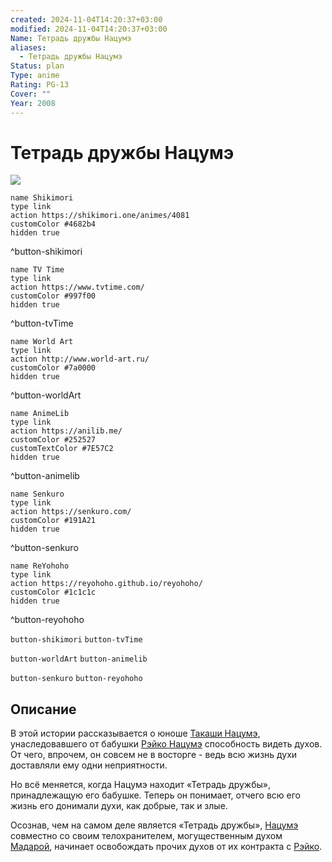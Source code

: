 ```yaml
---
created: 2024-11-04T14:20:37+03:00
modified: 2024-11-04T14:20:37+03:00
Name: Тетрадь дружбы Нацумэ
aliases:
  - Тетрадь дружбы Нацумэ
Status: plan
Type: anime
Rating: PG-13
Cover: ""
Year: 2008
---
```


# Тетрадь дружбы Нацумэ

![](https://nyaa.shikimori.one/uploads/poster/animes/4081/0da5cf5b804bfda6caec666a3395c91e.jpeg)

```button
name Shikimori
type link
action https://shikimori.one/animes/4081
customColor #4682b4
hidden true
```
^button-shikimori

```button
name TV Time
type link
action https://www.tvtime.com/
customColor #997f00
hidden true
```
^button-tvTime

```button
name World Art
type link
action http://www.world-art.ru/
customColor #7a0000
hidden true
```
^button-worldArt

```button
name AnimeLib
type link
action https://anilib.me/
customColor #252527
customTextColor #7E57C2
hidden true
```
^button-animelib

```button
name Senkuro
type link
action https://senkuro.com/
customColor #191A21
hidden true
```
^button-senkuro

```button
name ReYohoho
type link
action https://reyohoho.github.io/reyohoho/
customColor #1c1c1c
hidden true
```
^button-reyohoho

`button-shikimori` `button-tvTime`

`button-worldArt` `button-animelib`

`button-senkuro` `button-reyohoho`

## Описание

В этой истории рассказывается о юноше [Такаши Нацумэ](https://shikimori.one/characters/13783-takashi-natsume), унаследовавшего от бабушки [Рэйко Нацумэ](https://shikimori.one/characters/13886-reiko-natsume) способность видеть духов. От чего, впрочем, он совсем не в восторге - ведь всю жизнь духи доставляли ему одни неприятности.

Но всё меняется, когда Нацумэ находит «Тетрадь дружбы», принадлежащую его бабушке. Теперь он понимает, отчего всю его жизнь его донимали духи, как добрые, так и злые.

Осознав, чем на самом деле является «Тетрадь дружбы», [Нацумэ](https://shikimori.one/characters/13783-takashi-natsume) совместно со своим телохранителем, могущественным духом [Мадарой](https://shikimori.one/characters/13784-madara), начинает освобождать прочих духов от их контракта с [Рэйко](https://shikimori.one/characters/13886-reiko-natsume).
